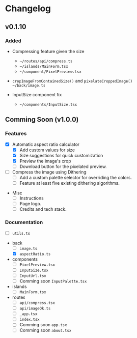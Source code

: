# Changelog

## v0.1.10

### Added

- Compressing feature given the size
  - `~/routes/api/compress.ts`
  - `~/islands/MainForm.tsx`
  - `~/component/PixelPreview.tsx`

- `cropImageFromContainedSize()` and `pixelateCroppedImage()`
  `~/back/image.ts`

- InputSize component fix
  - `~/components/InputSize.tsx`

## Comming Soon (v1.0.0)

### Features

- [x] Automatic aspect ratio calculator
  - [x] Add custom values for size
  - [x] Size suggestions for quick customization
  - [x] Preview the image's crop
  - [ ] Download button for the pixelated preview.

- [ ] Compress the image using Dithering
  - [ ] Add a custom palette selector for overriding the colors.
  - [ ] Feature at least five existing dithering algorithms.

- Misc
  - [ ] Instructions
  - [ ] Page logo.
  - [ ] Credits and tech stack.

### Documentation

- [ ] `utils.ts`

- back
  - [ ] `image.ts`
  - [x] `aspectRatio.ts`

- components
  - [ ] `PixelPreview.tsx`
  - [ ] `InputSize.tsx`
  - [ ] `InputUrl.tsx`
  - [ ] Comming soon `InputPalette.tsx`

- islands
  - [ ] `MainForm.tsx`

- routes
  - [ ] `api/compress.tsx`
  - [ ] `api/imageOk.ts`
  - [ ] `_app.tsx`
  - [ ] `index.tsx`
  - [ ] Comming soon `app.tsx`
  - [ ] Comming soon `about.tsx`

